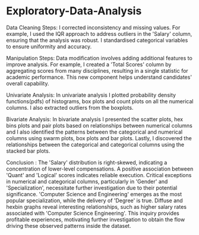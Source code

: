 # Exploratory-Data-Analysis
Data Cleaning Steps:
I corrected inconsistency and missing values. For example, I used the IQR approach to address outliers in the 'Salary' column, ensuring that the analysis was robust. I standardised categorical variables to ensure uniformity and accuracy.

Manipulation Steps:
Data modification involves adding additional features to improve analysis. For example, I created a 'Total Scores' column by aggregating scores from many disciplines, resulting in a single statistic for academic performance. This new component helps understand candidates' overall capability.

Univariate Analysis:
In univariate analysis I plotted probability density functions(pdfs) of histograms, box plots and count plots on all the numerical columns. I also extracted outliers from the boxplots.

Bivariate Analysis:
In bivariate analysis I presented the scatter plots, hex bins plots and pair plots based on relationships between numerical columns and I also identified the patterns between the categorical and numerical columns using swarm plots, box plots and bar plots. Lastly, I discovered the relationships between the categorical and categorical columns using the stacked bar plots.



Conclusion : 
The 'Salary' distribution is right-skewed, indicating a concentration of lower-level compensations. A positive association between 'Quant' and 'Logical' scores indicates reliable execution. Critical exceptions in numerical and categorical columns, particularly in 'Gender' and 'Specialization', necessitate further investigation due to their potential significance. 'Computer Science and Engineering' emerges as the most popular specialization, while the delivery of 'Degree' is true. Diffuse and hexbin graphs reveal interesting relationships, such as higher salary rates associated with 'Computer Science Engineering'. This inquiry provides profitable experiences, motivating further investigation to obtain the flow driving these observed patterns inside the dataset.
